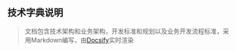
## 技术字典说明

> 文档包含技术架构和业务架构，开发标准和规划以及业务开发流程标准，采用Markdown编写，由[Docsify](https://docsify.js.org/#/zh-cn/)实时渲染





